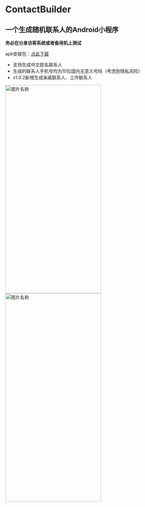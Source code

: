 # ContactBuilder
## 一个生成随机联系人的Android小程序

**务必在分身访客系统或者备用机上测试**

apk安装包：[点此下载](https://github.com/geekvxyz/ContactBuilder/releases/download/v1.0.1/ContactBuilder-1.0.1-2111091-release.apk)

+ 支持生成中文姓名联系人
+ 生成的联系人手机号均为10位国内无意义号码（考虑到隐私风险）
+ v1.0.2新增生成亲戚联系人、工作联系人



<img src="https://i.loli.net/2021/11/27/TaeIYpWUVhHztkf.png" width = "300" height = "650" alt="图片名称" align=center />
<img src="https://i.loli.net/2021/11/27/lZE8UyYjT7hcniQ.png" width = "300" height = "650" alt="图片名称" align=center />

